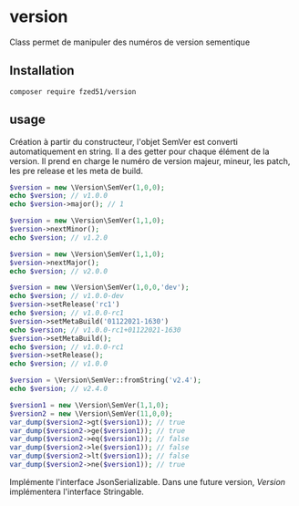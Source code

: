 # version
Class permet de manipuler des numéros de version sementique

## Installation

```shell
composer require fzed51/version
```

## usage

Création à partir du constructeur, l'objet SemVer est converti automatiquement en string. Il a des getter pour chaque élément de la version. Il prend en charge le numéro de version majeur, mineur, les patch, les pre release et les meta de build.
```php
$version = new \Version\SemVer(1,0,0);
echo $version; // v1.0.0
echo $version->major(); // 1
```
```php
$version = new \Version\SemVer(1,1,0);
$version->nextMinor();
echo $version; // v1.2.0
```
```php
$version = new \Version\SemVer(1,1,0);
$version->nextMajor();
echo $version; // v2.0.0
```
```php
$version = new \Version\SemVer(1,0,0,'dev');
echo $version; // v1.0.0-dev
$version->setRelease('rc1')
echo $version; // v1.0.0-rc1
$version->setMetaBuild('01122021-1630')
echo $version; // v1.0.0-rc1+01122021-1630
$version->setMetaBuild();
echo $version; // v1.0.0-rc1
$version->setRelease();
echo $version; // v1.0.0
```
```php
$version = \Version\SemVer::fromString('v2.4');
echo $version; // v2.4.0
```
```php
$version1 = new \Version\SemVer(1,1,0);
$version2 = new \Version\SemVer(11,0,0);
var_dump($version2->gt($version1)); // true
var_dump($version2->ge($version1)); // true
var_dump($version2->eq($version1)); // false
var_dump($version2->le($version1)); // false
var_dump($version2->lt($version1)); // false
var_dump($version2->ne($version1)); // true
```

Implémente l'interface JsonSerializable. Dans une future version, _Version_ implémentera l'interface Stringable.